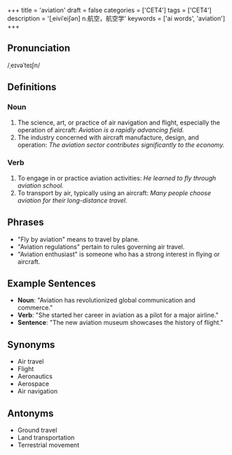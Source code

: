 +++
title = 'aviation'
draft = false
categories = ['CET4']
tags = ['CET4']
description = '[ˌeiviˈei∫ən] n.航空，航空学'
keywords = ['ai words', 'aviation']
+++

## Pronunciation
/ˌeɪvəˈteɪʃn/

## Definitions
### Noun
1. The science, art, or practice of air navigation and flight, especially the operation of aircraft: *Aviation is a rapidly advancing field.*
2. The industry concerned with aircraft manufacture, design, and operation: *The aviation sector contributes significantly to the economy.*

### Verb
1. To engage in or practice aviation activities: *He learned to fly through aviation school.*
2. To transport by air, typically using an aircraft: *Many people choose aviation for their long-distance travel.*

## Phrases
- "Fly by aviation" means to travel by plane.
- "Aviation regulations" pertain to rules governing air travel.
- "Aviation enthusiast" is someone who has a strong interest in flying or aircraft.

## Example Sentences
- **Noun**: "Aviation has revolutionized global communication and commerce."
- **Verb**: "She started her career in aviation as a pilot for a major airline."
- **Sentence**: "The new aviation museum showcases the history of flight."

## Synonyms
- Air travel
- Flight
- Aeronautics
- Aerospace
- Air navigation

## Antonyms
- Ground travel
- Land transportation
- Terrestrial movement
